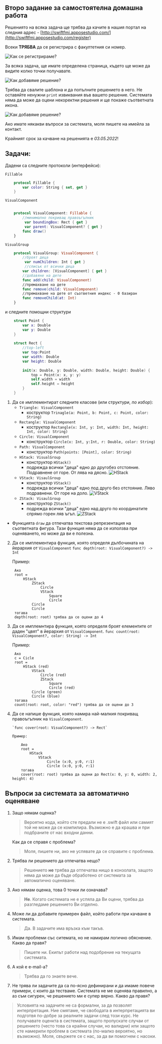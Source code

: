 ## Второ задание за самостоятелна домашна работа

Решениятo на всяка задача ще трябва да качите в нашия портал на следния адрес - [http://swiftfmi.apposestudio.com/](http://swiftfmi.apposestudio.com/register)

Всеки __ТРЯБВА__ да се регистрира с факултетния си номер.

![Как се регистрираме?](assets/register.png)

За всяка задача, ще имате определена страница, където ще може да видите колко точки получавате.

![Как добавяме решение?](assets/task1.png)

Трябва да свалите шаблона и да попълните решението в него. Не оставяйте ненужни `print` извиквания във вашето решение. Системата няма да може да оцени некоректни решения и ще покаже съответната икона.

![Как добавяме решение?](assets/task1_template.png)

Ако имате някакви въпроси за системата, моля пишете на имейла за контакт.

Крайният срок за качване на решенията е _03.05.2022_!


## Задачи:

Дадени са следните протоколи (интерфейси):

`Fillable`

```swift
    protocol Fillable {
        var color: String { set, get }
    }
```

`VisualComponent`

```swift

    protocol VisualComponent: Fillable {
        //минимално покриващ правоъгълник
         var boundingBox: Rect { get }
         var parent: VisualComponent? { get }
        func draw()
    }
```
`VisualGroup`

```swift
    protocol VisualGroup: VisualComponent {
        //броят деца
         var numChildren: Int { get }
         //списък от всички деца
        var children: [VisualComponent] { get }
        //добавяне на дете
        func add(child: VisualComponent)
        //премахване на дете
        func remove(child: VisualComponent)
        //премахване на дете от съответния индекс - 0 базиран
        func removeChild(at: Int)
    }
```
и следните помощни структури

```swift    
    struct Point {
        var x: Double
        var y: Double
    }
    
    struct Rect {
        //top-left
        var top:Point
        var width: Double
        var height: Double
        
        init(x: Double, y: Double, width: Double, height: Double) {
            top = Point(x: x, y: y)
            self.width = width
            self.height = height
        }
    }
```
1. Да се имплементират следните класове (или структури, _по избор_):
    * `Triangle: VisualComponent `
        * коструктор `Trinagle(a: Point, b: Point, c: Point, color: String)`
    * `Rectangle: VisualComponent `
        * коструктор `Rectangle(x: Int, y: Int, width: Int, height: Int, color: String)`         
    * `Circle: VisualComponent `
        *  конструктор `Circle(x: Int, y:Int, r: Double, color: String)`
    *  `Path: VisualComponent `
        *  конструктор `Path(points: [Point], color: String)`
    * `HStack: VisualGroup`
        *  конструктор `HStack()`
        *  подрежда всички "деца" едно до другобез отстояние. Подравнене от горе. От лява на дясно.
        ![HStack](assets/HStack.png)
    * `VStack: VisaulGroup`
        *  конструктор `VStack()`
        *  подрежда всички "деца" едно под друго без отстояние. Ляво подравнени. От горе на доло.
        ![VStack](assets/VStack.png)
    * `ZStack: VisaulGroup`
        *  конструктор `ZStack()`
        *  подрежда всички "деца" едно над друго по координатите спрямо горен ляв ъгъл.
        ![ZStack](assets/ZStack.png)

* Функцията `draw` да отпечатва текстова репрезентация на съответната фигура. Тази функция
няма да се използва при оценяването, но може да ви е полезна.

2. Да се имплементира функция, която определя дълбочината на йерархия от `VisualComponent`
	`func depth(root: VisualComponent?) -> Int`
	
	Пример:
	
		Ако	
		root = 
			HStack
				ZStack
					Circle
					VStack 
						Square
						Circle
				Circle
				Circle
		тогава
		depth(root: roоt) трябва да се оцени до 4
3. Да се имплемнтира функция, която определя броят елементите от даден "цвят" в йерархия от `VisualComponent`. 
	`func count(root: VisualComponent?, color: String) -> Int`
	
	Пример:
	
		Ако	
		c = Cicle
		root = 
			HStack (red)
				VStack
					Circle (red)
                    ZStack
                        Square
                        Circle (red)
				Circle (green)
				Circle (blue)
		тогава
		count(root: roоt, color: "red") трябва да се оцени до 3

4.  Да се напише функция, която намира най-малкия покриващ правоъгълник на `VisualComponent`.

        `func cover(root: VisualComponent?) -> Rect`
        
        Пример:
        
            Ако    
            root = 
                HStack
                    VStack
                        Circle (x:0, y:0, r:1)
                        Circle (x:0, y:0, r:1)
            тогава
            cover(root: roоt) трябва да оцени до Rect(x: 0, y: 0, width: 2, height: 4)



## Въпроси за системата за автоматично оценяване

1. Защо нямам оценка?
     
     > Вероятно кода, който сте предали не е .swift файл или самият той не може да се компилира. Възможно е да крашва и при подбраните от нас входни данни.
     
     Как да се справя с проблема?
     
     >Моля, пишете ни, ако не успявате да се справите с проблема.
     
2. Трябва ли решението да отпечатва нещо?

    > Решението **не** трябва да отпечатва нищо в конзолата, защото няма да може да бъде обработено от системата за автоматично оценяване. 
    
3. Ако нямам оценка, това 0 точки ли означава?

    > **Не**. Когато системата не е успяла да Ви оцени, трябва да разгледаме решението Ви отделно.
    
4. Може ли да добавите примерен файл, който работи при качване в системата.
    
    > Да. В задачите има връзка към такъв.

5. Имам проблеми със ситемата, но не намирам логично обяснение. Какво да правя?
    
    > Пишете ни. Екипът работи над подобрение на текущата системата. 
    
6. А кой е e-mail-a?

    > Трябва да го знаете вече.

7. Не трява ли задачите да са по-ясно дефинирани и да имаме повече примери, с които да тестваме. Системата не ме оценява правилно, а аз съм сигурен, че решението ми е супер вярно. Какво да правя?

> Условията на задачите не са формални, за да позволят интерпретация. Ние смятаме, че свободата в интерпретацията ви подготвя по-добре за реалните задачи след този курс. Не получавате оценкта в системата, защото пропускате случаи от решението (често това са крайни случаи, но валидни) или защото сте намерили проблем в системата (по-малко вероятно, но възможно). Моля, свържете се с нас, за да ви помогнем с насоки. 
